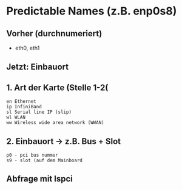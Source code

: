 # Predictable Names (z.B. enp0s8) 

## Vorher (durchnumeriert) 

  * eth0, eth1

## Jetzt: Einbauort 

## 1. Art der Karte (Stelle 1-2(

```
en Ethernet
ip InfiniBand
sl Serial line IP (slip)
wl WLAN
ww Wireless wide area network (WWAN)
```

## 2. Einbauort -> z.B. Bus + Slot 

```
p0 - pci bus nummer
s9 - slot (auf dem Mainboard 
```

## Abfrage mit lspci 

